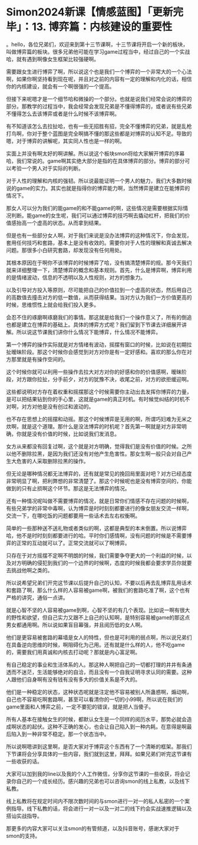 # Simon2024新课【情感蓝图】「更新完毕」：13. 博弈篇：内核建设的重要性

。hello，各位兄弟们，欢迎来到第十三节课啊，十三节课将开启一个新的板块，叫做博弈篇的板块。很多兄弟他可能在学习game过程当中，经过自己的一个实战哈，就有遇到啊像女生框架比较强硬啊。

需要跟女生进行博弈了啊，所以说这个也是我们一个博弈的一个非常大的一个心法啊，如果你啊坚持看到现在呢，并且对之前的内容有一定的理解和内化的话，相信你的内核建设，就会有一个啊很强的一个提高。

但接下来呢嗯才是一个细节哈和微操的一个部分。也就是说我们经常会说的博弈的部分。那教学的过程当中，我会经常会发现兄弟是不懂得博弈的，或者说有些兄弟不懂得怎么去该博弈或者是什么时候不该博弈啊。

有不知道该怎么去拉扯哈，也有一些无招胜有招，完全不懂博弈的兄弟，就是乱枪打鸟啊，你对于整个蓝图是完全啊搞不懂的那这些都是对博弈的认知不足。导致的嗯，对于博弈的讲解呢，其实同人性也是一样的啊。

实面上并没有啊太好的啊讲解。所以说这个板块smon将给大家解开博弈的序幕哈，我们常说的。game啊其实绝大部分是指的在具体博弈的部分。博弈的部分可以考验一个男人对于实际的判断。

对于人性的理解和内核的强韧。所以说最能证明一个男人的魅力，我们大多数时候说的game的实力。其实也就是指得你的博弈能力啊，当然博弈是建立在能博弈的情况下。

那女人可以分为我们的能game的和不能game的啊，这些情况是需要根据实际情况判断。能game的女生呢，我们可以通过博弈的技巧啊去撬动杠杆，把我们的价值感抬高一个虚高的状态。从而拿到结果。

但是也有一些部分女人啊，对于我们来说是没办法博弈的这种情况下，你会发现，套用任何技巧和套路，基本上是没有收效的。需要你对于人性的理解和真诚去解决问题。那很多小白研究套路，却发现没有任何用处。

其根本原因在于啊你不该博弈的时候博弈了哈，没有搞清楚博弈的规。那今天我们就来详细整理一下，清楚博弈的概念和基本规则。首先，什么是博弈啊，博弈利用的是情绪波动，信息的不透明以及人性规则，对方的想象力。

以及引导对方投入等原则，尽可能把自己的价值拉到一个虚高的状态，然后用自己的高数值去撞击对方的低一数值，从而获得结果。当对方认为我们一方价值更高的时候，思维惯性上就会给我们投入更多。

会忍不住的琢磨啊琢磨我们的事情。那这就是给我们一个操作意义了，所有的倒追也都是建立在博弈的基础上。具体的博弈方式呢？我们留到下节课去详细展开讲解。所以说这节课我们讲你什么情况下能博弈，什么情况不能博弈。

第一个博弈的操作实际就是对方情绪有波动，摇摆有窗口的时候，比如说在初期拉扯暧昧阶段。那这个时候你会感觉到对方对你是有一定好感和。喜欢的那么你在对方那里就是有操作空间的。

这个时候你就可以利用一些操作去拉大对方对你的好感和你的价值感啊，暧昧阶段，对方跟你拉扯，分手前夕，对方的犹豫不决，收尾之前，对方的欲拒缓迎啊。

这些都说明对方存在着权重和摇摆那这个时候需要你主动出去发挥你博弈的力量，是可以把结果钻到你的手心里，这就是game的真正时机。有时候觉纠结的时机不对啊，对方对他是没有创过和波动的。

也不存在思想上的摇摆和动摇。那这个时候博弈是无用的啊，所谓巧妇难为无米之炊啊，就是这个道理。那什么是没法博弈的时机呢？首先第一啊就是对方非常明确，你就是没有价值的时候，比如说我们发消息。

女方从来都没有回复过啊，这个就是对方明确，觉得我们是没有价值的时候。之所以他不删除拉黑，是因为我们还没有对他产生危害性。那女生啊一般只会对自己产生大危害的人采取删除拉黑的操作。

但无论是哪种情况都无法博弈的，还有就是常见的挽回局里面对吧？对方已经态度非常明显了啊，把利弊想的非常清楚了。那这个时候呢也是没有博弈空间的，你能做到的只有止损啊这个环节。那这是无法博弈的情况。

还有一种情况呢叫做不需要博弈的情况，就是日常你们情感不存在问题的时候啊，有些兄弟学的非常中毒啊，认为博弈是时时刻刻都要进行的像女朋友交流一样啊，交流一下，在哪吃饭的问题都要用一些话术去左右权衡啊。

简单的一些那种送不送礼物或者类似的啊，这都是典型的本末倒置。所以说博弈哈，他不是时时刻刻都要进行的哈。平时你们感情啊，没有问题的时候是不需要博弈的正常的互动就可以了。正常交流就可以了啊博弈。

只存在于对方摇摆不定啊不明朗的时候，我们需要争夺更大的一个利益的时候，以及对方明确的侵犯到我们的一个边界的时候啊，态度的时候我都会要求学员你就要去挑战他啊之类的。

所以说希望兄弟们开完这节课以后提升自己的认知，不要以后再去乱博弈乱用话术和套路了啊，那么什么样的人容易被game啊，被我们的套路吃准了啊，这个也有严格的讲究，通俗一点讲。

就是心智不坚的人容易被game到啊，心智不坚的有几个表现。比如说一啊有很大的野性和欲望，但自己实力又跟不上自己的认知啊，是特别容易被game的那这点男女都通用啊。所以说如果盲目幕强，并且阅历低的女人啊。

他们是更容易被套路的幕墙是女人的特性，但也是可利用的弱点啊，所以说兄弟们在具备逆向思维的时候，啊阻碍化为己用。还有就是什么样的人，他不吃game的，需要我们用真诚和内核去打动呢？那就是内心富足啊。

有自己稳定的事业和生活体系的人。那这种人啊把自己的一切都打理的井井有条通透而不迷茫，生活能够绝对的自洽，而且没有一个自我证明寻求认同的需要。这种人跟他们自身啊有没有钱有没有多大的价值关系是不大的。

他们是一种稳定的状态，这种状态呢就是注定他不容易被别人所蛊惑啊，煽动啊，自己也不容易吃啊套路啊，甚至可以看清你的一切的小99啊，所以说在我们的game里面和人博弈之前，一定不要犯的错误，就是把人当傻子。

所有人基本在接触女生的时候，都默认女生是一个同样的阅历水平，那势必就会造成啊状态的起伏。这种不正确的发心，也会让自己陷入到一种内耗。在意得是啊最后陷入到一种非常不稳定。那一个状态当中。

所以说啊嗯讲到这里啊，是否大家对于博弈这个东西有了一个清晰的框架。那我们下节课将会分享具体的一些内容，我们就到这里，拜拜。如果兄弟们听完这节课有一些收获的话。

大家可以加到我的line以及我的个人工作微信，分享你这节课的一些收获，将会记录你自己的一个成长经历。感兴趣的兄弟也可以咨询smon的线上私教，以及线下私教。

线上私教将在规定时间内不限次数时间的与smon进行一对一的私人私密的一个案例指导。线下私教的话，将会进行一对一以及一对二的线下约会实战速推逻辑以及搭讪实战指导。

那更多的内容大家可以关注smon的有管频道，以及抖音账号，感谢大家对于smon的支持。